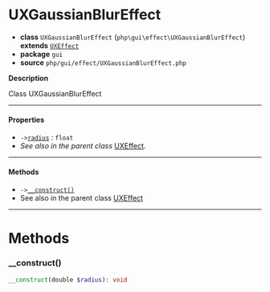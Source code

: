 # UXGaussianBlurEffect

- **class** `UXGaussianBlurEffect` (`php\gui\effect\UXGaussianBlurEffect`) **extends** [`UXEffect`](https://github.com/VenityStudio/android/tree/master/jphp-android-ext/api-docs/classes/php/gui/effect/UXEffect.md)
- **package** `gui`
- **source** `php/gui/effect/UXGaussianBlurEffect.php`

**Description**

Class UXGaussianBlurEffect

---

#### Properties

- `->`[`radius`](#prop-radius) : `float`
- *See also in the parent class* [UXEffect](https://github.com/VenityStudio/android/tree/master/jphp-android-ext/api-docs/classes/php/gui/effect/UXEffect.md).

---

#### Methods

- `->`[`__construct()`](#method-__construct)
- See also in the parent class [UXEffect](https://github.com/VenityStudio/android/tree/master/jphp-android-ext/api-docs/classes/php/gui/effect/UXEffect.md)

---
# Methods

<a name="method-__construct"></a>

### __construct()
```php
__construct(double $radius): void
```
